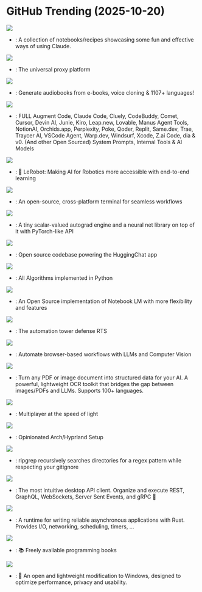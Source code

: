 # GitHub Trending (2025-10-20)

![](https://img.shields.io/badge/Jupyter%20Notebook-New%201-green?style=flat-square&logo=appveyor)
- [](https://github.comundefined): A collection of notebooks/recipes showcasing some fun and effective ways of using Claude.

![](https://img.shields.io/badge/Go-New%2052-green?style=flat-square&logo=appveyor)
- [](https://github.comundefined): The universal proxy platform

![](https://img.shields.io/badge/Python-New%20324-green?style=flat-square&logo=appveyor)
- [](https://github.comundefined): Generate audiobooks from e-books, voice cloning & 1107+ languages!

![](https://img.shields.io/badge/none-New%20235-green?style=flat-square&logo=appveyor)
- [](https://github.comundefined): FULL Augment Code, Claude Code, Cluely, CodeBuddy, Comet, Cursor, Devin AI, Junie, Kiro, Leap.new, Lovable, Manus Agent Tools, NotionAI, Orchids.app, Perplexity, Poke, Qoder, Replit, Same.dev, Trae, Traycer AI, VSCode Agent, Warp.dev, Windsurf, Xcode, Z.ai Code, dia & v0. (And other Open Sourced) System Prompts, Internal Tools & AI Models

![](https://img.shields.io/badge/Python-New%2088-green?style=flat-square&logo=appveyor)
- [](https://github.comundefined): 🤗 LeRobot: Making AI for Robotics more accessible with end-to-end learning

![](https://img.shields.io/badge/Go-New%20201-green?style=flat-square&logo=appveyor)
- [](https://github.comundefined): An open-source, cross-platform terminal for seamless workflows

![](https://img.shields.io/badge/Jupyter%20Notebook-New%20115-green?style=flat-square&logo=appveyor)
- [](https://github.comundefined): A tiny scalar-valued autograd engine and a neural net library on top of it with PyTorch-like API

![](https://img.shields.io/badge/TypeScript-New%20224-green?style=flat-square&logo=appveyor)
- [](https://github.comundefined): Open source codebase powering the HuggingChat app

![](https://img.shields.io/badge/Python-New%20234-green?style=flat-square&logo=appveyor)
- [](https://github.comundefined): All Algorithms implemented in Python

![](https://img.shields.io/badge/TypeScript-New%20531-green?style=flat-square&logo=appveyor)
- [](https://github.comundefined): An Open Source implementation of Notebook LM with more flexibility and features

![](https://img.shields.io/badge/Java-New%2048-green?style=flat-square&logo=appveyor)
- [](https://github.comundefined): The automation tower defense RTS

![](https://img.shields.io/badge/Python-New%20220-green?style=flat-square&logo=appveyor)
- [](https://github.comundefined): Automate browser-based workflows with LLMs and Computer Vision

![](https://img.shields.io/badge/Python-New%20713-green?style=flat-square&logo=appveyor)
- [](https://github.comundefined): Turn any PDF or image document into structured data for your AI. A powerful, lightweight OCR toolkit that bridges the gap between images/PDFs and LLMs. Supports 100+ languages.

![](https://img.shields.io/badge/Rust-New%20160-green?style=flat-square&logo=appveyor)
- [](https://github.comundefined): Multiplayer at the speed of light

![](https://img.shields.io/badge/Shell-New%20191-green?style=flat-square&logo=appveyor)
- [](https://github.comundefined): Opinionated Arch/Hyprland Setup

![](https://img.shields.io/badge/Rust-New%2063-green?style=flat-square&logo=appveyor)
- [](https://github.comundefined): ripgrep recursively searches directories for a regex pattern while respecting your gitignore

![](https://img.shields.io/badge/TypeScript-New%20433-green?style=flat-square&logo=appveyor)
- [](https://github.comundefined): The most intuitive desktop API client. Organize and execute REST, GraphQL, WebSockets, Server Sent Events, and gRPC 🦬

![](https://img.shields.io/badge/Rust-New%2044-green?style=flat-square&logo=appveyor)
- [](https://github.comundefined): A runtime for writing reliable asynchronous applications with Rust. Provides I/O, networking, scheduling, timers, ...

![](https://img.shields.io/badge/Python-New%20507-green?style=flat-square&logo=appveyor)
- [](https://github.comundefined): 📚 Freely available programming books

![](https://img.shields.io/badge/PowerShell-New%2097-green?style=flat-square&logo=appveyor)
- [](https://github.comundefined): 🚀 An open and lightweight modification to Windows, designed to optimize performance, privacy and usability.

